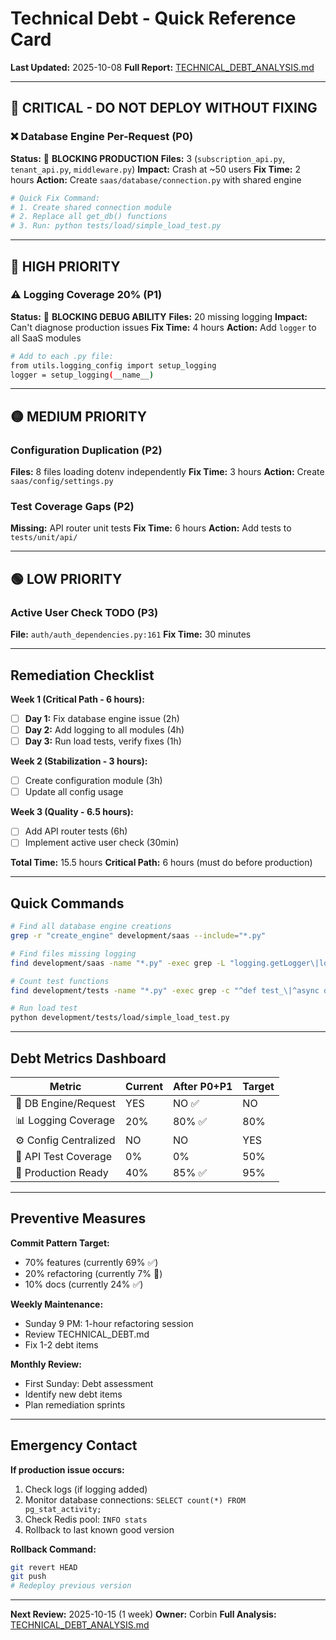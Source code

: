# Technical Debt - Quick Reference Card

**Last Updated:** 2025-10-08
**Full Report:** [TECHNICAL_DEBT_ANALYSIS.md](./TECHNICAL_DEBT_ANALYSIS.md)

---

## 🚨 CRITICAL - DO NOT DEPLOY WITHOUT FIXING

### ❌ Database Engine Per-Request (P0)
**Status:** 🔴 **BLOCKING PRODUCTION**
**Files:** 3 (`subscription_api.py`, `tenant_api.py`, `middleware.py`)
**Impact:** Crash at ~50 users
**Fix Time:** 2 hours
**Action:** Create `saas/database/connection.py` with shared engine

```bash
# Quick Fix Command:
# 1. Create shared connection module
# 2. Replace all get_db() functions
# 3. Run: python tests/load/simple_load_test.py
```

---

## 🔴 HIGH PRIORITY

### ⚠️ Logging Coverage 20% (P1)
**Status:** 🔴 **BLOCKING DEBUG ABILITY**
**Files:** 20 missing logging
**Impact:** Can't diagnose production issues
**Fix Time:** 4 hours
**Action:** Add `logger` to all SaaS modules

```bash
# Add to each .py file:
from utils.logging_config import setup_logging
logger = setup_logging(__name__)
```

---

## 🟡 MEDIUM PRIORITY

### Configuration Duplication (P2)
**Files:** 8 files loading dotenv independently
**Fix Time:** 3 hours
**Action:** Create `saas/config/settings.py`

### Test Coverage Gaps (P2)
**Missing:** API router unit tests
**Fix Time:** 6 hours
**Action:** Add tests to `tests/unit/api/`

---

## 🟢 LOW PRIORITY

### Active User Check TODO (P3)
**File:** `auth/auth_dependencies.py:161`
**Fix Time:** 30 minutes

---

## Remediation Checklist

**Week 1 (Critical Path - 6 hours):**
- [ ] **Day 1:** Fix database engine issue (2h)
- [ ] **Day 2:** Add logging to all modules (4h)
- [ ] **Day 3:** Run load tests, verify fixes (1h)

**Week 2 (Stabilization - 3 hours):**
- [ ] Create configuration module (3h)
- [ ] Update all config usage

**Week 3 (Quality - 6.5 hours):**
- [ ] Add API router tests (6h)
- [ ] Implement active user check (30min)

**Total Time:** 15.5 hours
**Critical Path:** 6 hours (must do before production)

---

## Quick Commands

```bash
# Find all database engine creations
grep -r "create_engine" development/saas --include="*.py"

# Find files missing logging
find development/saas -name "*.py" -exec grep -L "logging.getLogger\|logger =" {} \;

# Count test functions
find development/tests -name "*.py" -exec grep -c "^def test_\|^async def test_" {} + | awk '{s+=$1} END {print s}'

# Run load test
python development/tests/load/simple_load_test.py
```

---

## Debt Metrics Dashboard

| Metric | Current | After P0+P1 | Target |
|--------|---------|-------------|--------|
| 🔴 DB Engine/Request | YES | NO ✅ | NO |
| 📊 Logging Coverage | 20% | 80% ✅ | 80% |
| ⚙️ Config Centralized | NO | NO | YES |
| 🧪 API Test Coverage | 0% | 0% | 50% |
| 🚀 Production Ready | 40% | 85% ✅ | 95% |

---

## Preventive Measures

**Commit Pattern Target:**
- 70% features (currently 69% ✅)
- 20% refactoring (currently 7% 🔴)
- 10% docs (currently 24% ✅)

**Weekly Maintenance:**
- Sunday 9 PM: 1-hour refactoring session
- Review TECHNICAL_DEBT.md
- Fix 1-2 debt items

**Monthly Review:**
- First Sunday: Debt assessment
- Identify new debt items
- Plan remediation sprints

---

## Emergency Contact

**If production issue occurs:**
1. Check logs (if logging added)
2. Monitor database connections: `SELECT count(*) FROM pg_stat_activity;`
3. Check Redis pool: `INFO stats`
4. Rollback to last known good version

**Rollback Command:**
```bash
git revert HEAD
git push
# Redeploy previous version
```

---

**Next Review:** 2025-10-15 (1 week)
**Owner:** Corbin
**Full Analysis:** [TECHNICAL_DEBT_ANALYSIS.md](./TECHNICAL_DEBT_ANALYSIS.md)
